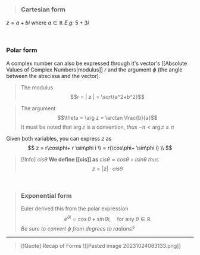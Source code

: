 > ### Cartesian form
$z=a + bi$ where $a \in \mathbb{R}$ 
*E.g:* $5+3i$

<br>

### Polar form 
A complex number can also be expressed through it's vector's [[Absolute Values of Complex Numbers|modulus]] $r$ and the argument $\phi$ (the angle between the abscissa and the vector). 

> The modulus
> $$r = | z | = \sqrt{a^2+b^2}$$

> The argument
> $$\theta = \arg z  = \arctan \frac{b}{a}$$
> It must be noted that $\arg z$ is a convention, *thus* $-\pi<\arg z\le \pi$
  
Given both variables, you can express $z$ as 
$$
z = r\cos\phi+ r \sin\phi i \\
= r(\cos\phi+  \sin\phi i) \\
$$
> [!Info] $cis\theta$
> **We define [[cis]] as** $cis\theta = cos\theta + isin\theta$
> *thus* $$z = |z|\cdot cis\theta$$





<br>

> ### Exponential form
> Euler derived this from the polar expression
> $$e^{\theta i} = \cos\theta+  \sin\theta i, \quad \text{for any }\theta \in \mathbb{R}$$
> *Be sure to convert $\phi$ from degrees to radians?*

---


> [!Quote] Recap of Forms
> ![[Pasted image 20231024083133.png]]

